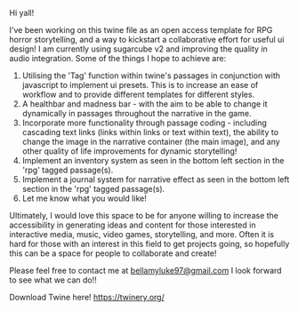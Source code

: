 Hi yall!

I've been working on this twine file as an open access template for RPG horror storytelling, and a way to kickstart a collaborative effort for useful ui design! I am currently using sugarcube v2 and improving the quality in audio integration. Some of the things I hope to achieve are:  
  1. Utilising the 'Tag' function within twine's passages in conjunction with javascript to implement ui presets. This is to increase an ease of workflow and to provide different templates for different styles.  
  2. A healthbar and madness bar - with the aim to be able to change it dynamically in passages throughout the narrative in the game.  
  3. Incorporate more functionality through passage coding - including cascading text links (links within links or text within text), the ability to change the image in the narrative container (the main image), and any other quality of life improvements for dynamic storytelling!  
  4. Implement an inventory system as seen in the bottom left section in the 'rpg' tagged passage(s).  
  5. Implement a journal system for narrative effect as seen in the bottom left section in the 'rpg' tagged passage(s).  
  6. Let me know what you would like!

Ultimately, I would love this space to be for anyone willing to increase the accessibility in generating ideas and content for those interested in interactive media, music, video games, storytelling, and more. Often it is hard for those with an interest in this field to get projects going, so hopefully this can be a space for people to collaborate and create!

Please feel free to contact me at bellamyluke97@gmail.com
I look forward to see what we can do!!

Download Twine here! https://twinery.org/
